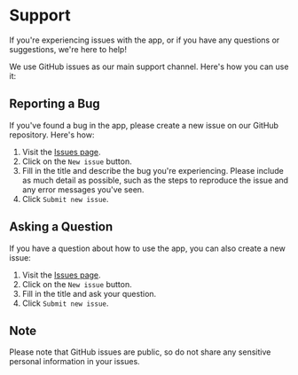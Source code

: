 # Support

If you're experiencing issues with the app, or if you have any questions or suggestions, we're here to help!

We use GitHub issues as our main support channel. Here's how you can use it:

## Reporting a Bug

If you've found a bug in the app, please create a new issue on our GitHub repository. Here's how:

1. Visit the [Issues page](https://github.com/waynecarter/simple-sync/issues).
2. Click on the `New issue` button.
3. Fill in the title and describe the bug you're experiencing. Please include as much detail as possible, such as the steps to reproduce the issue and any error messages you've seen.
4. Click `Submit new issue`.

## Asking a Question

If you have a question about how to use the app, you can also create a new issue:

1. Visit the [Issues page](https://github.com/waynecarter/simple-sync/issues).
2. Click on the `New issue` button.
3. Fill in the title and ask your question.
4. Click `Submit new issue`.

## Note

Please note that GitHub issues are public, so do not share any sensitive personal information in your issues.
